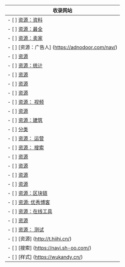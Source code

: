 
|  收录网站 |
| ---  |
| - [ ] [资源：资料](http://ziliao6.com/) |
| - [ ] [资源：最全](http://gaoxiaosouluo.cn/) |
| - [ ] [资源：卖家](http://maijiadaquan.com/) |
| - [ ] [资源：广告人] (https://adnodoor.com/nav/) |
| - [ ] [资源](https://www.hitsz.top/) |
| - [ ] [资源：统计](http://www.nmomi.com/) |
| - [ ] [资源](https://www.xmtbbx.com/) |
| - [ ] [资源](http://www.yichushou.com/) |
| - [ ] [资源](https://nav.dreamthere.com/) |
| - [ ] [资源： 视频](https://www.jubt.net/cn/index.html) |
| - [ ] [资源](https://www.volf.club/) |
| - [ ] [资源：建筑](http://jk.jknear.com:777/) |
| - [ ] [分类](https://qaozen.com/nav/) |
| - [ ] [资源： 运营](http://miyue1980.com/) |
| - [ ] [资源： 搜索](https://wukandy.cn/) |
| - [ ] [资源](https://www.gezhipu.com/cn/index.html) |
| - [ ] [资源](http://naspro.cc/) |
| - [ ] [资源](http://tool.wxuegao.com/) |
| - [ ] [资源](http://vv.lc/) |
| - [ ] [资源：区块链](https://www.block123.com/zh-hans/) |
| - [ ] [资源: 优秀博客](https://web.hujiangtao.cn/) |
| - [ ] [资源：在线工具](http://about.edu233.cn/) |
| - [ ] [资源](http://pandaroll.cn/cn/index.html) |
| - [ ] [资源： 测试](http://nav.qadoc.org/cn/index.html) |
| - [ ] [资源] (http://t.hiihi.cn/) |
| - [ ] [搜索] (https://navi.sh-oo.com/) |
| - [ ] [样式] (https://wukandy.cn/) |
 


